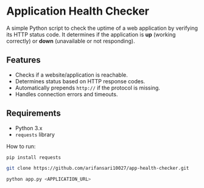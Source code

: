 # Application Health Checker

A simple Python script to check the uptime of a web application by verifying its HTTP status code. It determines if the application is **up** (working correctly) or **down** (unavailable or not responding).

## Features
- Checks if a website/application is reachable.
- Determines status based on HTTP response codes.
- Automatically prepends `http://` if the protocol is missing.
- Handles connection errors and timeouts.

## Requirements
- Python 3.x
- `requests` library

How to run:

```bash
pip install requests

git clone https://github.com/arifansari10027/app-health-checker.git

python app.py <APPLICATION_URL>